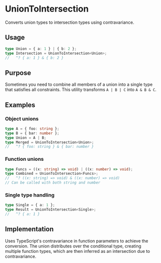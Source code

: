 # UnionToIntersection

Converts union types to intersection types using contravariance.

## Usage

```typescript
type Union = { a: 1 } | { b: 2 };
type Intersection = UnionToIntersection<Union>;
//   ^? { a: 1 } & { b: 2 }
```

## Purpose

Sometimes you need to combine all members of a union into a single type that
satisfies all constraints. This utility transforms `A | B | C` into `A & B & C`.

## Examples

### Object unions

```typescript
type A = { foo: string };
type B = { bar: number };
type Union = A | B;
type Merged = UnionToIntersection<Union>;
//   ^? { foo: string } & { bar: number }
```

### Function unions

```typescript
type Funcs = ((x: string) => void) | ((x: number) => void);
type Combined = UnionToIntersection<Funcs>;
//   ^? ((x: string) => void) & ((x: number) => void)
// Can be called with both string and number
```

### Single type handling

```typescript
type Single = { a: 1 };
type Result = UnionToIntersection<Single>;
//   ^? { a: 1 }
```

## Implementation

Uses TypeScript's contravariance in function parameters to achieve the
conversion. The union distributes over the conditional type, creating multiple
function types, which are then inferred as an intersection due to
contravariance.
